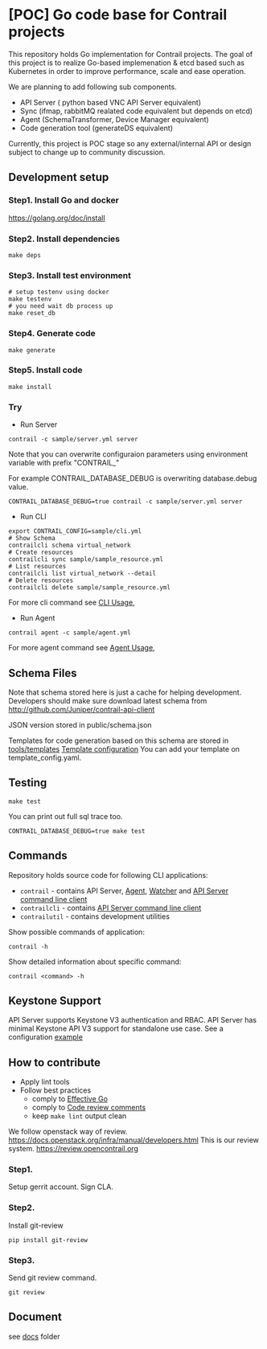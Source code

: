 # [POC] Go code base for Contrail projects

This repository holds Go implementation for Contrail projects.
The goal of this project is
to realize Go-based implemenation & etcd based such as Kubernetes
in order to improve performance, scale and ease operation.

We are planning to add following sub components.

- API Server ( python based VNC API Server equivalent)
- Sync (ifmap, rabbitMQ realated code equivalent but depends on etcd)
- Agent (SchemaTransformer, Device Manager equivalent)
- Code generation tool (generateDS equivalent)

Currently, this project is
POC stage so any external/internal API or design subject to change up
to community discussion.

## Development setup

### Step1. Install Go and docker

https://golang.org/doc/install

### Step2. Install dependencies

``` shell
make deps
```

### Step3. Install test environment

```
# setup testenv using docker
make testenv
# you need wait db process up
make reset_db
```

### Step4. Generate code

``` shell
make generate
```

### Step5. Install code

``` shell
make install
```

### Try

- Run Server
```
contrail -c sample/server.yml server
```

Note that you can overwrite configuraion parameters using environment variable with
prefix "CONTRAIL_"

For example CONTRAIL_DATABASE_DEBUG is overwriting database.debug value.
``` shell
CONTRAIL_DATABASE_DEBUG=true contrail -c sample/server.yml server
```

- Run CLI

```
export CONTRAIL_CONFIG=sample/cli.yml
# Show Schema
contrailcli schema virtual_network
# Create resources
contrailcli sync sample/sample_resource.yml
# List resources
contrailcli list virtual_network --detail
# Delete resources
contrailcli delete sample/sample_resource.yml
```

For more cli command see [CLI Usage](doc/cli.md),

- Run Agent

```
contrail agent -c sample/agent.yml
```

For more agent command see [Agent Usage](doc/agent.md),

## Schema Files

Note that schema stored here is just a cache for helping development.
Developers should make sure download latest schema from http://github.com/Juniper/contrail-api-client

JSON version stored in public/schema.json

Templates for code generation based on this schema are stored in [tools/templates](tools/templates)
[Template configuration](tools/templates/template_config.yaml)
You can add your template on template_config.yaml.

## Testing

``` shell
make test
```

You can print out full sql trace too.

``` shell
CONTRAIL_DATABASE_DEBUG=true make test
```

## Commands

Repository holds source code for following CLI applications:
- `contrail` - contains API Server, [Agent](doc/agent.md), [Watcher](doc/watcher.md)
and [API Server command line client][cli] 
- `contrailcli` - contains [API Server command line client][cli]
- `contrailutil` - contains development utilities

Show possible commands of application:

``` shell
contrail -h
```

Show detailed information about specific command:

``` shell
contrail <command> -h
```

[cli]: doc/cli.md


## Keystone Support

API Server supports Keystone V3 authentication and RBAC.
API Server has minimal Keystone API V3 support for standalone use case.
See a configuration [example](sample/server.yml)

## How to contribute

- Apply lint tools
- Follow best practices
  - comply to [Effective Go](https://golang.org/doc/effective_go.html)
  - comply to [Code review comments](https://github.com/golang/go/wiki/CodeReviewComments)
  - keep `make lint` output clean

We follow openstack way of review. https://docs.openstack.org/infra/manual/developers.html
This is our review system. https://review.opencontrail.org

### Step1.

Setup gerrit account. Sign CLA.

### Step2.

Install git-review

```
pip install git-review
```

### Step3.

Send git review command.
```
git review
```

## Document

see [docs](./doc) folder